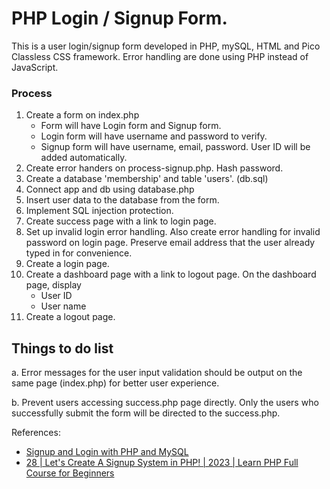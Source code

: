 # PHP Login / Signup Form. 

This is a user login/signup form developed in PHP, mySQL, HTML and Pico Classless CSS framework. Error handling are done using PHP instead of JavaScript. 

### Process

1. Create a form on index.php
    - Form will have Login form and Signup form. 
    - Login form will have username and password to verify. 
    - Signup form will have username, email, password. User ID will be added automatically. 
2. Create error handers on process-signup.php. Hash password. 
3. Create a database 'membership' and table 'users'. (db.sql)
4. Connect app and db using database.php
5. Insert user data to the database from the form. 
6. Implement SQL injection protection.
7. Create success page with a link to login page. 
8. Set up invalid login error handling. Also create error handling for invalid password on login page. Preserve email address that the user already typed in for convenience. 
9. Create a login page. 
10. Create a dashboard page with a link to logout page. On the dashboard page, display 
    - User ID
    - User name
11. Create a logout page. 


## Things to do list

a. Error messages for the user input validation should be output on the same page (index.php) for better user experience. 

b. Prevent users accessing success.php page directly. Only the users who successfully submit the form will be directed to the success.php.  



References:
* [Signup and Login with PHP and MySQL](https://www.youtube.com/watch?v=5L9UhOnuos0&ab_channel=DaveHollingworth)
* [28 | Let's Create A Signup System in PHP! | 2023 | Learn PHP Full Course for Beginners](https://youtu.be/Ojk70Ag8Ofs?t=1)
